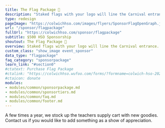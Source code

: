```yaml
---
title: The Flag Package 🚩
description: "Staked flags with your logo will line the Carnival entrance. Also includes year round promotion and more!"
type: redesign
pageImage: "https://colwichhso.com/images/flyers/SponsorFlagOpenGraph.jpg"
url: "/sponsor/flagpackage"
fullUrl: "https://colwichhso.com/sponsor/flagpackage"
subtitle: $500 HSO Sponsorship
shoutout: The Flag Package 🚩
overview: Staked flags with your logo will line the Carnival entrance. Also includes year round promotion and more!
custom_class: "show_image event_sponsor"
data_type: "flagpackage"
faq_category: "sponsorpackage"
learn_link: "#section0"
#ctatext: Purchase Flag Package
#ctalink: "https://colwichhso.wufoo.com/forms/?formname=colwich-hso-2023-sponsorship&field1=%24500%20-%20The%20Flag%20Package"
#ctaicon: donate
modules:
- modules/common/sponsorpackage.md
- modules/common/sponsortiers.md
- modules/common/faq.md
- modules/common/footer.md 
---
```

A few times a year, we stock up the teachers supply cart with new goodies. Contact us if you would like to add something as a show of appreciation.
